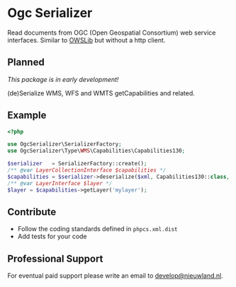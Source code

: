 # Ogc Serializer

Read documents from OGC (Open Geospatial Consortium) web service interfaces. Similar to [OWSLib](https://geopython.github.io/OWSLib/) but without a http client.

## Planned

*This package is in early development!*

(de)Serialize WMS, WFS and WMTS getCapabilities and related.

## Example

```php
<?php

use OgcSerializer\SerializerFactory;
use OgcSerializer\Type\WMS\Capabilities\Capabilities130;

$serializer   = SerializerFactory::create();
/** @var LayerCollectionInterface $capabilities */
$capabilities = $serializer->deserialize($xml, Capabilities130::class, 'xml');
/** @var LayerInterface $layer */
$layer = $capabilities->getLayer('mylayer');
```


## Contribute

* Follow the coding standards defined in `phpcs.xml.dist`
* Add tests for your code
 
## Professional Support

For eventual paid support please write an email to develop@nieuwland.nl.